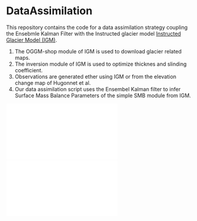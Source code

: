 # DataAssimilation

This repository contains the code for a data assimilation strategy coupling the Ensebmle Kalman Filter with the Instructed glacier model [Instructed Glacier Model (IGM)]([URL](https://github.com/jouvetg/igm)).
1. The OGGM-shop module of IGM is used to download glacier related maps. 
2. The inversion module of IGM is used to optimize thicknes and slinding coefficient. 
3. Observations are generated ether using IGM or from the elevation change map of Hugonnet et al.
4. Our data assimilation script uses the Ensembel Kalman filter to infer Surface Mass Balance Parameters of the simple SMB module from IGM.

![Pipeline Architecture](Figures/architecture.pdf)
![Pipeline Architecture](Figures/iterations_seed_111_6.pdf)

